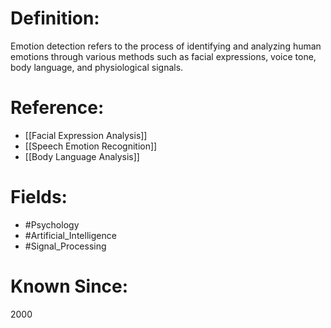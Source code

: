 

# Definition:
Emotion detection refers to the process of identifying and analyzing human emotions through various methods such as facial expressions, voice tone, body language, and physiological signals.

# Reference:
- [[Facial Expression Analysis]]
- [[Speech Emotion Recognition]]
- [[Body Language Analysis]]

# Fields: 
- #Psychology
- #Artificial_Intelligence
- #Signal_Processing

# Known Since:
2000

